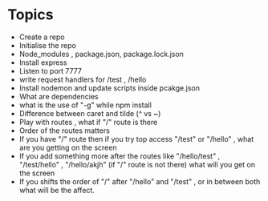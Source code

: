 # Topics

- Create a repo
- Initialise the repo
- Node_modules , package.json, package.lock.json
- Install express
- Listen to port 7777
- write request handlers for /test , /hello
- Install nodemon and update scripts inside pcakge.json
- What are dependencies
- what is the use of "-g" while npm install
- Difference between caret and tilde (^ vs ~)
- Play with routes , what if "/" route is there 
- Order of the routes matters 
- If you have "/" route then if you try top access "/test" or "/hello" , what are you getting on the screen 
- If you add something more after the routes  like "/hello/test" , "/test/hello" , "/hello/akjh" (if "/" route is not there) what will you get on the screen 
- If you shifts the order of "/" after "/hello" and "/test" , or in between both what will be the affect.

